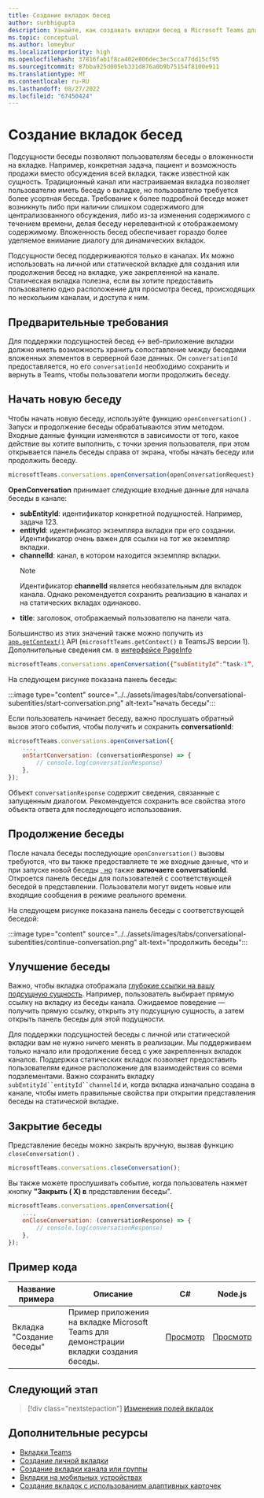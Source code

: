 ```yaml
---
title: Создание вкладок бесед
author: surbhigupta
description: Узнайте, как создавать вкладки бесед в Microsoft Teams для начала, продолжения, улучшения и закрытия беседы.
ms.topic: conceptual
ms.author: lomeybur
ms.localizationpriority: high
ms.openlocfilehash: 37816fab1f8ca402e806dec3ec5cca77dd15cf95
ms.sourcegitcommit: 87bba925d005eb331d876a0b9b75154f8100e911
ms.translationtype: MT
ms.contentlocale: ru-RU
ms.lasthandoff: 08/27/2022
ms.locfileid: "67450424"
---
```

# <a name="create-conversational-tabs"></a>Создание вкладок бесед

Подсущности беседы позволяют пользователям беседы о вложенности на вкладке. Например, конкретная задача, пациент и возможность продажи вместо обсуждения всей вкладки, также известной как сущность. Традиционный канал или настраиваемая вкладка позволяет пользователю иметь беседу о вкладке, но пользователю требуется более усортная беседа. Требование к более подробной беседе может возникнуть либо при наличии слишком содержимого для централизованного обсуждения, либо из-за изменения содержимого с течением времени, делая беседу нерелевантной к отображаемому содержимому. Вложенность бесед обеспечивает гораздо более уделяемое внимание диалогу для динамических вкладок.

Подсущности бесед поддерживаются только в каналах. Их можно использовать на личной или статической вкладке для создания или продолжения бесед на вкладке, уже закрепленной на канале. Статическая вкладка полезна, если вы хотите предоставить пользователю одно расположение для просмотра бесед, происходящих по нескольким каналам, и доступа к ним.

## <a name="prerequisites"></a>Предварительные требования

Для поддержки подсущностей бесед ↔ веб-приложение вкладки должно иметь возможность хранить сопоставление между беседами вложенных элементов в серверной базе данных. Он `conversationId` предоставляется, но его `conversationId` необходимо сохранить и вернуть в Teams, чтобы пользователи могли продолжить беседу.

## <a name="start-a-new-conversation"></a>Начать новую беседу

Чтобы начать новую беседу, используйте функцию `openConversation()` . Запуск и продолжение беседы обрабатываются этим методом. Входные данные функции изменяются в зависимости от того, какое действие вы хотите выполнить, с точки зрения пользователя, при этом открывается панель беседы справа от экрана, чтобы начать беседу или продолжить беседу.

``` javascript
microsoftTeams.conversations.openConversation(openConversationRequest);
```

**OpenConversation** принимает следующие входные данные для начала беседы в канале:

* **subEntityId**: идентификатор конкретной подущностей. Например, задача 123.
* **entityId**: идентификатор экземпляра вкладки при его создании. Идентификатор очень важен для ссылки на тот же экземпляр вкладки.
* **channelId**: канал, в котором находится экземпляр вкладки.
   > [!NOTE]
   > Идентификатор **channelId** является необязательным для вкладок канала. Однако рекомендуется сохранить реализацию в каналах и на статических вкладах одинаково.
* **title**: заголовок, отображаемый пользователю на панели чата.

Большинство из этих значений также можно получить из [`app.getContext()`](/javascript/api/@microsoft/teams-js/app?view=msteams-client-js-latest#@microsoft-teams-js-app-getcontext&preserve-view=true) API (`microsoftTeams.getContext()` в TeamsJS версии 1). Дополнительные сведения см. в [интерфейсе PageInfo](/javascript/api/@microsoft/teams-js/app?view=msteams-client-js-latest#@microsoft-teams-js-app-pageinfo&preserve-view=true)

```javascript
microsoftTeams.conversations.openConversation({“subEntityId”:”task-1”, “entityId”: “tabInstanceId-1”, “channelId”: ”19:baa6e71f65b948d189bf5c892baa8e5a@thread.skype”, “title”: "Task Title”});
```

На следующем рисунке показана панель беседы:

:::image type="content" source="../../assets/images/tabs/conversational-subentities/start-conversation.png" alt-text="начать беседы":::

Если пользователь начинает беседу, важно прослушать обратный вызов этого события, чтобы получить и сохранить **conversationId**:

```javascript
⁠microsoftTeams.conversations.openConversation({
    ...,
    onStartConversation: (conversationResponse) => {
        ⁠// console.log(conversationResponse)
    },
});
```

Объект `conversationResponse` содержит сведения, связанные с запущенным диалогом. Рекомендуется сохранить все свойства этого объекта ответа для последующего использования.

## <a name="continue-a-conversation"></a>Продолжение беседы

После начала беседы последующие `openConversation()` вызовы требуются, что вы также предоставляете те же входные данные, что и при запуске новой беседы [, но](#start-a-new-conversation) также **включаете conversationId**. Откроется панель беседы для пользователей с соответствующей беседой в представлении. Пользователи могут видеть новые или входящие сообщения в режиме реального времени.

На следующем рисунке показана панель беседы с соответствующей беседой:

:::image type="content" source="../../assets/images/tabs/conversational-subentities/continue-conversation.png" alt-text="продолжить беседы":::

## <a name="enhance-a-conversation"></a>Улучшение беседы

Важно, чтобы вкладка отображала [глубокие ссылки на вашу подсущную сущность](~/concepts/build-and-test/deep-links.md). Например, пользователь выбирает прямую ссылку на вкладку из беседы канала. Ожидаемое поведение — получить прямую ссылку, открыть эту подсущную сущность, а затем открыть панель беседы для этой подущности.

Для поддержки подсущностей беседы с личной или статической вкладки вам не нужно ничего менять в реализации. Мы поддерживаем только начало или продолжение бесед с уже закрепленных вкладок каналов. Поддержка статических вкладок позволяет предоставить пользователям единое расположение для взаимодействия со всеми подэлементами. Важно сохранить вкладку `subEntityId``entityId``channelId` и, когда вкладка изначально создана в канале, чтобы иметь правильные свойства при открытии представления беседы на статической вкладке.

## <a name="close-a-conversation"></a>Закрытие беседы

Представление беседы можно закрыть вручную, вызвав функцию `closeConversation()` .

```javascript
microsoftTeams.conversations.closeConversation();
```

Вы также можете прослушивать событие, когда пользователь нажмет кнопку **"Закрыть ( X) в** представлении беседы".

```javascript
⁠microsoftTeams.conversations.openConversation({
    ...,
    onCloseConversation: (conversationResponse) => {
        ⁠// console.log(conversationResponse)
    },
});
```

## <a name="code-sample"></a>Пример кода

| Название примера | Описание | C# |Node.js|
|-------------|-------------|------|----|
|Вкладка "Создание беседы"| Пример приложения на вкладке Microsoft Teams для демонстрации вкладки создания беседы. | [Просмотр](https://github.com/OfficeDev/Microsoft-Teams-Samples/tree/main/samples/tab-conversations/csharp) |  [Просмотр](https://github.com/OfficeDev/Microsoft-Teams-Samples/tree/main/samples/tab-conversations/nodejs) |

## <a name="next-step"></a>Следующий этап

> [!div class="nextstepaction"]
> [Изменения полей вкладок](~/resources/removing-tab-margins.md)

## <a name="see-also"></a>Дополнительные ресурсы

* [Вкладки Teams](~/tabs/what-are-tabs.md)
* [Создание личной вкладки](~/tabs/how-to/create-personal-tab.md)
* [Создание вкладки канала или группы](~/tabs/how-to/create-channel-group-tab.md)
* [Вкладки на мобильных устройствах](~/tabs/design/tabs-mobile.md)
* [Создание вкладок с использованием адаптивных карточек](~/tabs/how-to/build-adaptive-card-tabs.md)
